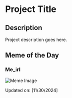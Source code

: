 # Project Title

## Description

Project description goes here.

## Meme of the Day

### Me_irl
![Meme Image](https://i.redd.it/cc9qbahrbu3e1.png)

Updated on: [11/30/2024]